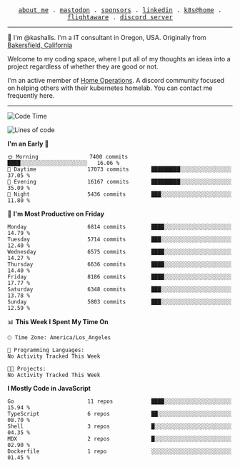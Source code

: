 <p align="center">
  <samp>
    <a href="https://jordanjones.org/">about me</a> .
    <a rel="me" href="https://mastodon.social/@kashall">mastodon</a> .
    <a href="https://github.com/sponsors/kashalls">sponsors</a> .
    <a href="https://linkedin.com/in/jordpjones">linkedin</a> .
    <a href="https://github.com/kashalls/home-cluster">k8s@home</a> .
    <a href="https://flightaware.com/adsb/stats/user/kashalls">flightaware</a> .
    <a href="https://discord.gg/V2WrCfqba9">discord server</a>
  </samp>
</p>

----------------------------------------------------------------

:wave: I'm @kashalls. I'm a IT consultant in Oregon, USA. Originally from [Bakersfield, California](https://maps.app.goo.gl/QQMtywTWghpXB6Tu6)

Welcome to my coding space, where I put all of my thoughts an ideas into a project regardless of whether they are good or not.

I'm an active member of [Home Operations](https://discord.gg/home-operations). A discord community focused on helping others with their kubernetes homelab. You can contact me frequently here.

----------------------------------------------------------------
<!--START_SECTION:waka-->
![Code Time](http://img.shields.io/badge/Code%20Time-2%2C286%20hrs%2046%20mins-blue)

![Lines of code](https://img.shields.io/badge/From%20Hello%20World%20I%27ve%20Written-9.7%20million%20lines%20of%20code-blue)

**I'm an Early 🐤** 

```text
🌞 Morning                7400 commits        ████░░░░░░░░░░░░░░░░░░░░░   16.06 % 
🌆 Daytime                17073 commits       █████████░░░░░░░░░░░░░░░░   37.05 % 
🌃 Evening                16167 commits       █████████░░░░░░░░░░░░░░░░   35.09 % 
🌙 Night                  5436 commits        ███░░░░░░░░░░░░░░░░░░░░░░   11.80 % 
```
📅 **I'm Most Productive on Friday** 

```text
Monday                   6814 commits        ████░░░░░░░░░░░░░░░░░░░░░   14.79 % 
Tuesday                  5714 commits        ███░░░░░░░░░░░░░░░░░░░░░░   12.40 % 
Wednesday                6575 commits        ████░░░░░░░░░░░░░░░░░░░░░   14.27 % 
Thursday                 6636 commits        ████░░░░░░░░░░░░░░░░░░░░░   14.40 % 
Friday                   8186 commits        ████░░░░░░░░░░░░░░░░░░░░░   17.77 % 
Saturday                 6348 commits        ███░░░░░░░░░░░░░░░░░░░░░░   13.78 % 
Sunday                   5803 commits        ███░░░░░░░░░░░░░░░░░░░░░░   12.59 % 
```


📊 **This Week I Spent My Time On** 

```text
🕑︎ Time Zone: America/Los_Angeles

💬 Programming Languages: 
No Activity Tracked This Week

🐱‍💻 Projects: 
No Activity Tracked This Week
```

**I Mostly Code in JavaScript** 

```text
Go                       11 repos            ████░░░░░░░░░░░░░░░░░░░░░   15.94 % 
TypeScript               6 repos             ██░░░░░░░░░░░░░░░░░░░░░░░   08.70 % 
Shell                    3 repos             █░░░░░░░░░░░░░░░░░░░░░░░░   04.35 % 
MDX                      2 repos             █░░░░░░░░░░░░░░░░░░░░░░░░   02.90 % 
Dockerfile               1 repo              ░░░░░░░░░░░░░░░░░░░░░░░░░   01.45 % 
```




<!--END_SECTION:waka-->